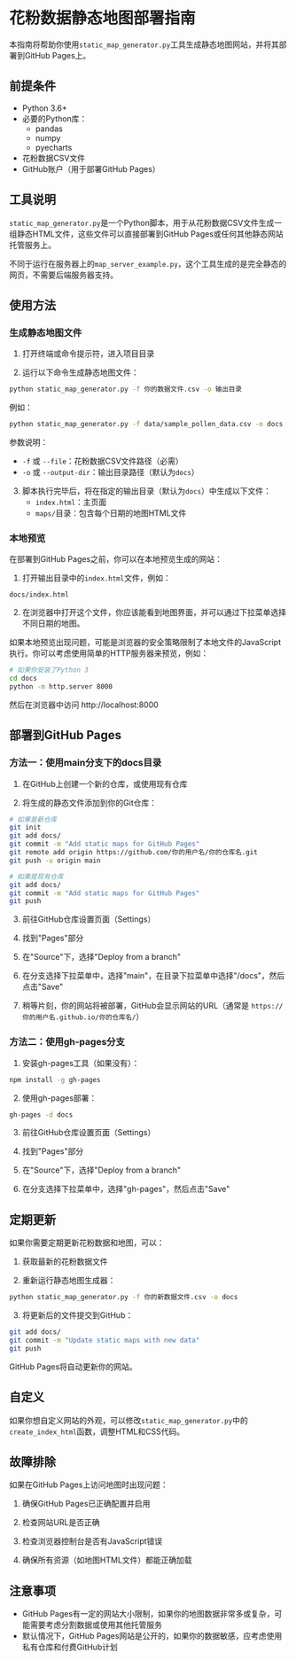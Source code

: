 # 花粉数据静态地图部署指南

本指南将帮助你使用`static_map_generator.py`工具生成静态地图网站，并将其部署到GitHub Pages上。

## 前提条件

- Python 3.6+
- 必要的Python库：
  - pandas
  - numpy
  - pyecharts
- 花粉数据CSV文件
- GitHub账户（用于部署GitHub Pages）

## 工具说明

`static_map_generator.py`是一个Python脚本，用于从花粉数据CSV文件生成一组静态HTML文件，这些文件可以直接部署到GitHub Pages或任何其他静态网站托管服务上。

不同于运行在服务器上的`map_server_example.py`，这个工具生成的是完全静态的网页，不需要后端服务器支持。

## 使用方法

### 生成静态地图文件

1. 打开终端或命令提示符，进入项目目录

2. 运行以下命令生成静态地图文件：

```bash
python static_map_generator.py -f 你的数据文件.csv -o 输出目录
```

例如：

```bash
python static_map_generator.py -f data/sample_pollen_data.csv -o docs
```

参数说明：
- `-f` 或 `--file`：花粉数据CSV文件路径（必需）
- `-o` 或 `--output-dir`：输出目录路径（默认为`docs`）

3. 脚本执行完毕后，将在指定的输出目录（默认为`docs`）中生成以下文件：
   - `index.html`：主页面
   - `maps/`目录：包含每个日期的地图HTML文件

### 本地预览

在部署到GitHub Pages之前，你可以在本地预览生成的网站：

1. 打开输出目录中的`index.html`文件，例如：

```
docs/index.html
```

2. 在浏览器中打开这个文件，你应该能看到地图界面，并可以通过下拉菜单选择不同日期的地图。

如果本地预览出现问题，可能是浏览器的安全策略限制了本地文件的JavaScript执行。你可以考虑使用简单的HTTP服务器来预览，例如：

```bash
# 如果你安装了Python 3
cd docs
python -m http.server 8000
```

然后在浏览器中访问 http://localhost:8000

## 部署到GitHub Pages

### 方法一：使用main分支下的docs目录

1. 在GitHub上创建一个新的仓库，或使用现有仓库

2. 将生成的静态文件添加到你的Git仓库：

```bash
# 如果是新仓库
git init
git add docs/
git commit -m "Add static maps for GitHub Pages"
git remote add origin https://github.com/你的用户名/你的仓库名.git
git push -u origin main

# 如果是现有仓库
git add docs/
git commit -m "Add static maps for GitHub Pages"
git push
```

3. 前往GitHub仓库设置页面（Settings）

4. 找到"Pages"部分

5. 在"Source"下，选择"Deploy from a branch"

6. 在分支选择下拉菜单中，选择"main"，在目录下拉菜单中选择"/docs"，然后点击"Save"

7. 稍等片刻，你的网站将被部署，GitHub会显示网站的URL（通常是 `https://你的用户名.github.io/你的仓库名/`）

### 方法二：使用gh-pages分支

1. 安装gh-pages工具（如果没有）：

```bash
npm install -g gh-pages
```

2. 使用gh-pages部署：

```bash
gh-pages -d docs
```

3. 前往GitHub仓库设置页面（Settings）

4. 找到"Pages"部分

5. 在"Source"下，选择"Deploy from a branch"

6. 在分支选择下拉菜单中，选择"gh-pages"，然后点击"Save"

## 定期更新

如果你需要定期更新花粉数据和地图，可以：

1. 获取最新的花粉数据文件

2. 重新运行静态地图生成器：

```bash
python static_map_generator.py -f 你的新数据文件.csv -o docs
```

3. 将更新后的文件提交到GitHub：

```bash
git add docs/
git commit -m "Update static maps with new data"
git push
```

GitHub Pages将自动更新你的网站。

## 自定义

如果你想自定义网站的外观，可以修改`static_map_generator.py`中的`create_index_html`函数，调整HTML和CSS代码。

## 故障排除

如果在GitHub Pages上访问地图时出现问题：

1. 确保GitHub Pages已正确配置并启用

2. 检查网站URL是否正确

3. 检查浏览器控制台是否有JavaScript错误

4. 确保所有资源（如地图HTML文件）都能正确加载

## 注意事项

- GitHub Pages有一定的网站大小限制，如果你的地图数据非常多或复杂，可能需要考虑分割数据或使用其他托管服务
- 默认情况下，GitHub Pages网站是公开的，如果你的数据敏感，应考虑使用私有仓库和付费GitHub计划 